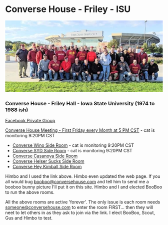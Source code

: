 # Converse House - Friley - ISU
![images/ConverseHouse2019](./images/ConverseHouse2019.jpg)

### Converse House - Friley Hall - Iowa State University (1974 to 1988 ish)

[Facebook Private Group](https://www.facebook.com/groups/90560379326)

[Converse House Meeting - First Friday every Month at 5 PM CST](https://meet.google.com/efv-bzzx-pqa) - cat is monitoring 9:20PM CST

- [Converse Wino Side Room](https://meet.google.com/mwv-rqcn-zpo) - cat is monitoring 9:20PM CST
- [Converse SYD Side Room](https://meet.google.com/xfz-ccbf-bst) - cat is monitoring 9:20PM CST
- [Converse Casanova Side Room](https://meet.google.com/fut-vyth-gvn)
- [Converse Helser Sucks Side Room](https://meet.google.com/ejn-bqcf-bnv)
- [Converse Hey Kimball Side Room](https://meet.google.com/dqx-daam-epj)

Himbo and I used the link above.  Himbo even updated the web page.  If you all would bug booboo@conversehouse.com and tell him to send me a booboo bunny picture I'll put it on this site.  Himbo and I and elected BooBoo to run the above rooms.

All the above rooms are active 'forever'.  The only issue is each room needs someone@conversehouse.com to enter the room FIRST... then they will neet to let others in as they ask to join via the link.  I elect BooBoo, Scout, Gus and Himbo to test.

<!-- https://docs.google.com/spreadsheets/d/1NTEQ1UdXy6wQKE9g0B5103gNagsG2b1LZgD4TrocEcs/edit#gid=998356282 -->
